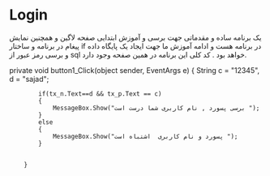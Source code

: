 # Login
یک برنامه ساده و مقدماتی جهت برسی و آموزش ابتدایی صفحه لاگین و همچنین نمایش پیغام در برنامه و ساختار if  در برنامه هست و  ادامه آموزش ما جهت ایجاد یک پایگاه داده و برسی رمز عبور از sql خواهد بود .
کد کلی این برنامه در همین صفحه وجود دارد.




 private void button1_Click(object sender, EventArgs e)
        {
            String c = "12345", d = "sajad";

            if(tx_n.Text==d && tx_p.Text == c)
            {
                MessageBox.Show("برسی پسورد , نام کاربری شما درست است "); 
            }
            else
            {
                MessageBox.Show("پسورد و نام کاربری  اشتباه است ");
            }            
                
           
        }

